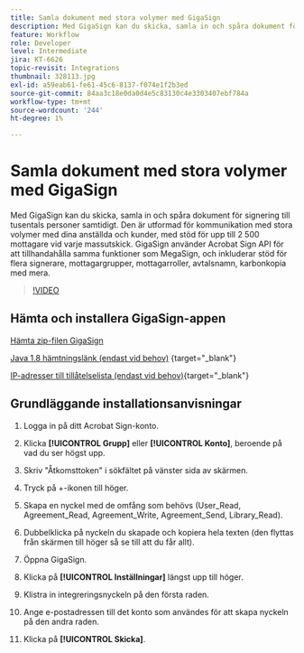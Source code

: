 ```yaml
---
title: Samla dokument med stora volymer med GigaSign
description: Med GigaSign kan du skicka, samla in och spåra dokument för signering till tusentals personer samtidigt
feature: Workflow
role: Developer
level: Intermediate
jira: KT-6626
topic-revisit: Integrations
thumbnail: 328113.jpg
exl-id: a59eab61-fe61-45c6-8137-f074e1f2b3ed
source-git-commit: 84aa3c18e0da0d4e5c83130c4e3303407ebf784a
workflow-type: tm+mt
source-wordcount: '244'
ht-degree: 1%

---
```


# Samla dokument med stora volymer med GigaSign

Med GigaSign kan du skicka, samla in och spåra dokument för signering till tusentals personer samtidigt. Den är utformad för kommunikation med stora volymer med dina anställda och kunder, med stöd för upp till 2 500 mottagare vid varje massutskick. GigaSign använder Acrobat Sign API för att tillhandahålla samma funktioner som MegaSign, och inkluderar stöd för flera signerare, mottagargrupper, mottagarroller, avtalsnamn, karbonkopia med mera.

>[!VIDEO](https://video.tv.adobe.com/v/328113?quality=12&learn=on&hidetitle=true)

## Hämta och installera GigaSign-appen

[Hämta zip-filen GigaSign](https://acrobat.adobe.com/link/track?uri=urn:aaid:scds:US:d1a3f4f2-0f7b-466f-9785-81dff2217776)

[Java 1.8 hämtningslänk (endast vid behov)](https://www.oracle.com/java/technologies/javase/javase8-archive-downloads.html) {target="_blank"}

[IP-adresser till tillåtelselista (endast vid behov)](https://helpx.adobe.com/se/sign/system-requirements.html#IPs){target="_blank"}

## Grundläggande installationsanvisningar

1. Logga in på ditt Acrobat Sign-konto.

1. Klicka **[!UICONTROL Grupp]** eller **[!UICONTROL Konto]**, beroende på vad du ser högst upp.

1. Skriv &quot;Åtkomsttoken&quot; i sökfältet på vänster sida av skärmen.

1. Tryck på +-ikonen till höger.

1. Skapa en nyckel med de omfång som behövs (User_Read, Agreement_Read, Agreement_Write, Agreement_Send, Library_Read).

1. Dubbelklicka på nyckeln du skapade och kopiera hela texten (den flyttas från skärmen till höger så se till att du får allt).

1. Öppna GigaSign.

1. Klicka på **[!UICONTROL Inställningar]** längst upp till höger.

1. Klistra in integreringsnyckeln på den första raden.

1. Ange e-postadressen till det konto som användes för att skapa nyckeln på den andra raden.

1. Klicka på **[!UICONTROL Skicka]**.
